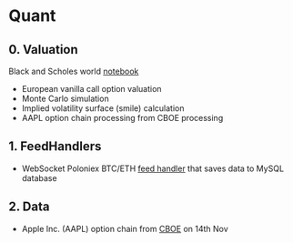 # Quant

## 0. Valuation

Black and Scholes world [notebook](https://github.com/0x3W/Quant/blob/master/Black-Scholes%20World.ipynb)
 - European vanilla call option valuation
 - Monte Carlo simulation 
 - Implied volatility surface (smile) calculation
 - AAPL option chain processing from CBOE processing


## 1. FeedHandlers

 - WebSocket Poloniex BTC/ETH [feed handler](https://github.com/0x3W/Quant/blob/master/Poloniex-BTCETH-SQL-WebSocket-FeedHandler.py) that saves data to MySQL database  
 
 ## 2. Data
 
 - Apple Inc. (AAPL) option chain from [CBOE](http://www.cboe.com/delayedquote/quote-table) on 14th Nov
